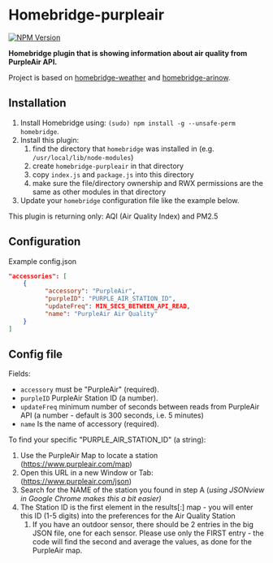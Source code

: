 # Homebridge-purpleair
[![NPM Version](https://img.shields.io/npm/v/homebridge-airly.svg)](https://www.npmjs.com/package/homebridge-airly)

**Homebridge plugin that is showing information about air quality from PurpleAir API.**

Project is based on [homebridge-weather](https://github.com/werthdavid/homebridge-weather) and [homebridge-arinow](https://github.com/ToddGreenfield/homebridge-airnow).

## Installation
1. Install Homebridge using: `(sudo) npm install -g --unsafe-perm homebridge`.
1. Install this plugin:
    1. find the directory that `homebridge` was installed in (e.g. `/usr/local/lib/node-modules`)
    2. create `homebridge-purpleair` in that directory
    3. copy `index.js` and `package.js` into this directory
    4. make sure the file/directory ownership and RWX permissions are the same as other modules in that directory
1. Update your `homebridge` configuration file like the example below.

This plugin is returning only: AQI (Air Quality Index) and PM2.5

## Configuration
Example config.json

```json
"accessories": [
    {
          "accessory": "PurpleAir",
          "purpleID": "PURPLE_AIR_STATION_ID",
          "updateFreq": MIN_SECS_BETWEEN_API_READ,
          "name": "PurpleAir Air Quality"
    }
]
```

## Config file
Fields:
- `accessory` must be "PurpleAir" (required).
- `purpleID` PurpleAir Station ID (a number).
- `updateFreq` minimum number of seconds between reads from PurpleAir API (a number - default is 300 seconds, i.e. 5 minutes)
- `name` Is the name of accessory (required).

To find your specific "PURPLE_AIR_STATION_ID" (a string):
1. Use the PurpleAir Map to locate a station (https://www.purpleair.com/map)
1. Open this URL in a new Window or Tab: (https://www.purpleair.com/json)
1. Search for the NAME of the station you found in step A (*using JSONview in Google Chrome makes this a bit easier)*
1. The Station ID is the first element in the results[:] map - you will enter this ID (1-5 digits) into the preferences for the Air Quality Station
    1. If you have an outdoor sensor, there should be 2 entries in the big JSON file, one for each sensor. Please use only the FIRST entry - the code will find the second and average the values, as done for the PurpleAir map.
